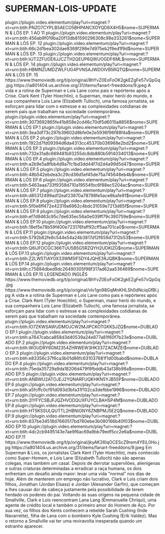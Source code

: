# SUPERMAN-LOIS-UPDATE


<item>
<title>[COLOR silver][B] SUPERMAN & LÓIS 1° TEMPORADA [/COLOR][/B][COLOR yellow]  FULL HD  [B][/COLOR][/B]</title>
<link>plugin://plugin.video.elementum/play?uri=magnet:?xt=urn:btih:PNZO7CYPLB5AECO5BHPANCXOYQD6X4H5$nome=SUPERMAN & LÓS EP. 1 AO 11</link>
<link>plugin://plugin.video.elementum/play?uri=magnet:?xt=urn:btih:456ab9f019ba20f13db81590296308c98e333261$nome=SUPERMAN & LÓS EP. 12</link>
<link>plugin://plugin.video.elementum/play?uri=magnet:?xt=urn:btih:66c2d1bea302dae8368f298e7d975eb2f9ed1f9d$nome=SUPERMAN & LÓS EP. 13</link>
<link>plugin://plugin.video.elementum/play?uri=magnet:?xt=urn:btih:VJT2ZFUDE6JJCZTH2QEUP6QWUOGDF6ML$nome=SUPERMAN & LÓS EP. 14</link>
<link>plugin://plugin.video.elementum/play?uri=magnet:?xt=urn:btih:HBMNZUMDZWLFUG4PVNSAJWDOIVB5RQTQ$nome=SUPERMAN & LÓS EP. 15</link>
<thumbnail>https://www.themoviedb.org/t/p/original/8hYvZ0EoFoOK2gkEZgFe57vQpGq.jpg</thumbnail>
<fanart>https://ia801404.us.archive.org/31/items/fanart-freeddons/9.jpeg</fanart>
<info>A vida e a rotina de Superman e Lois Lane como pais e repórteres após a Crise. Clark Kent (Tyler Hoechlin), o Superman, maior herói do mundo, e sua companheira Lois Lane (Elizabeth Tulloch), uma famosa jornalista, se esforçam para lidar com o estresse e as complexidades cotidianas de serem pais que trabalham na sociedade contemporânea.</info>
</item>

<item>
<title>[COLOR silver][B] SUPERMAN & LÓIS 2° TEMPORADA [/COLOR][/B][COLOR yellow]  FULL HD  [B][/COLOR][/B]</title>
<link>plugin://plugin.video.elementum/play?uri=magnet:?xt=urn:btih:3073692865fe41b858e2cd46c70df5d6015a8856$nome=SUPERMAN & LÓS EP.1</link>
<link>plugin://plugin.video.elementum/play?uri=magnet:?xt=urn:btih:3ea3df73c297b39602d8bfe0e2e5936f96f88f4a$nome=SUPERMAN & LÓS EP.2</link>
<link>plugin://plugin.video.elementum/play?uri=magnet:?xt=urn:btih:1922d7fd09394d6da4313cc45370b036968e2bd2$nome=SUPERMAN & LÓS EP.3</link>
<link>plugin://plugin.video.elementum/play?uri=magnet:?xt=urn:btih:732e31a8c669481b93255dc8db880b5914034013$nome=SUPERMAN & LÓS EP.4</link>
<link>plugin://plugin.video.elementum/play?uri=magnet:?xt=urn:btih:a2b9e5a8fbb4d9a7fc1bd3dd44f7d2d4a99d5d47$nome=SUPERMAN & LÓS EP.5</link>
<link>plugin://plugin.video.elementum/play?uri=magnet:?xt=urn:btih:48b542ebdea3c29cd36d5ef45de75a745648eb4b$nome=SUPERMAN & LÓS EP.6</link>
<link>plugin://plugin.video.elementum/play?uri=magnet:?xt=urn:btih:5463aaa733f9358d710a19554fbc6f88ec5204ac$nome=SUPERMAN & LÓS EP.7</link>
<link>plugin://plugin.video.elementum/play?uri=magnet:?xt=urn:btih:d85312499ad12eaf23870a78798fe5ace8ba1e91$nome=SUPERMAN & LÓS EP.8</link>
<link>plugin://plugin.video.elementum/play?uri=magnet:?xt=urn:btih:5f0e6ff472e42319a6962c4bdc31059e7213d65f$nome=SUPERMAN & LÓS EP.9</link>
<link>plugin://plugin.video.elementum/play?uri=magnet:?xt=urn:btih:ef7d9463c95c7de635ec56a0e039ff79c390759e$nome=SUPERMAN & LÓS EP.10</link>
<link>plugin://plugin.video.elementum/play?uri=magnet:?xt=urn:btih:18ef5e78b59f400e723176faff92cff5aa701ca0$nome=SUPERMAN & LÓS EP.11</link>
<link>plugin://plugin.video.elementum/play?uri=magnet:?xt=urn:btih:5792b62fe8c544e54a24b3817d12f659d7312b53$nome=SUPERMAN & LÓS EP.12</link>
<link>plugin://plugin.video.elementum/play?uri=magnet:?xt=urn:btih:Q6IJFOCGC366TUU5B5G5RZQYH2UDKIZG$nome=SUPERMAN & LÓS EP.13</link>
<link>plugin://plugin.video.elementum/play?uri=magnet:?xt=urn:btih:Z2LW5TIAYOX33WM5IF5DY4JQHE3RJQBK$nome=SUPERMAN & LÓS EP.14</link>
<link>plugin://plugin.video.elementum/play?uri=magnet:?xt=urn:btih:c75884dbed9dc26490305f98f317ad62aa536469$nome=SUPERMAN & LÓS EP.15 LEGENDADO INGLÊS</link>
<thumbnail>https://www.themoviedb.org/t/p/original/8hYvZ0EoFoOK2gkEZgFe57vQpGq.jpg</thumbnail>
<fanart>https://www.themoviedb.org/t/p/original/vlv1gn98GqMnKHLSh0dNciqGfBl.jpg</fanart>
<info>A vida e a rotina de Superman e Lois Lane como pais e repórteres após a Crise. Clark Kent (Tyler Hoechlin), o Superman, maior herói do mundo, e sua companheira Lois Lane (Elizabeth Tulloch), uma famosa jornalista, se esforçam para lidar com o estresse e as complexidades cotidianas de serem pais que trabalham na sociedade contemporânea.</info> 
</item>

<item>
<title>[COLOR silver][B] SUPERMAN & LÓIS 3° TEMPORADA [/COLOR][/B][COLOR yellow]  FULL HD  [B][/COLOR][/B]</title>
<link>plugin://plugin.video.elementum/play?uri=magnet:?xt=urn:btih:IO7ZKWSAWUDMOJCW2MJIPCKOTGKKSJZQ$nome=DUBLADO EP.1</link>
<link>plugin://plugin.video.elementum/play?uri=magnet:?xt=urn:btih:a7647cabca858d3d40539a24e877a81f60f7b23e$nome=DUBLADO EP.2</link>
<link>plugin://plugin.video.elementum/play?uri=magnet:?xt=urn:btih:WOUDRY6GM2354ZHRWEW3HK337ZACMZEI$nome=DUBLADO EP.3</link>
<link>plugin://plugin.video.elementum/play?uri=magnet:?xt=urn:btih:e83356c37f6ca3b01d86fc631037681f1d00babd$nome=DUBLADO EP.4</link>
<link>plugin://plugin.video.elementum/play?uri=magnet:?xt=urn:btih:75eda35729a9da18206d479f9fbddb43a138b98a$nome=DUBLADO EP.5</link>
<link>plugin://plugin.video.elementum/play?uri=magnet:?xt=urn:btih:ANBWU2ATOJEJ2YQNARFUQKHKN5YJB55P$nome=DUBLADO EP.6</link>
<link>plugin://plugin.video.elementum/play?uri=magnet:?xt=urn:btih:a5fcffc0cf91d093d3bfa31f102ca3defbbe1996$nome=DUBLADO EP.7</link>
<link>plugin://plugin.video.elementum/play?uri=magnet:?xt=urn:btih:2IYFYCSBJFJQZHVODQUXFUYCLBAHSP4M$nome=DUBLADO EP.8</link>
<link>plugin://plugin.video.elementum/play?uri=magnet:?xt=urn:btih:HT5KSSULQUTTL2HBNIGNY6ZNBPMJ5E2Q$nome=DUBLADO EP.9</link>
<link>plugin://plugin.video.elementum/play?uri=magnet:?xt=urn:btih:837be34518d7660517bd760ebe3b080166b40f03$nome=DUBLADO EP.10</link>
<link>plugin://plugin.video.elementum/play?uri=magnet:?xt=urn:btih:4dc2cb9495143e7ae9f6ac69a9bb79edf5cc2e6a$nome=DUBLADO EP.11</link>
<thumbnail>https://www.themoviedb.org/t/p/original/jkyAK26IqOCEScZ9rem4YEiL0Ho.jpg</thumbnail>
<fanart>https://ia801404.us.archive.org/31/items/fanart-freeddons/9.jpeg</fanart>
<info> Em Superman & Lois, os jornalistas Clark Kent (Tyler Hoechlin), mais conhecido como Super-Homem, e Lois Lane (Elizabeth Tulloch) não são apenas colegas, mas também um casal. Depois de derrotar supervilões, alienígenas e outras criaturas determinadas a erradicar a raça humana, os dois enfrentam um desafio ainda maior: levar uma vida “normal” nos dias de hoje. Além de manterem um emprego não lucrativo, Clark e Lois criam dois filhos, Jonathan (Jordan Elsass) e Jordan (Alexander Garfin), que começam a lhes causar dor de cabeça justamente pela possibilidade de terem herdado os poderes do pai. Voltando às suas origens na pequena cidade de Smallville, Clark e Lois reencontram Lana Lang (Emmanuelle Chriqui), uma agente de crédito local e também o primeiro amor do Homem de Aço. Por sua vez, os filhos dos Kents conhecem a rebelde Sarah Cushing (Inde Navarrette), filha de Lana com o bombeiro Kyle Cushing (Erik Valdez). Mas o retorno a Smallville vai ter uma reviravolta inesperada quando um estranho aparecer.</info>
</item>
